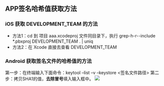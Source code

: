 ## APP签名哈希值获取方法

### iOS 获取 DEVELOPMENT_TEAM 的方法
- 方法1：cd 到 项目 aaa.xcodeproj 文件同目录下，执行 grep-h-r--include *.pbxproj DEVELOPMENT_TEAM . | uniq 
- 方法2：在 Xcode 直接去查看 DEVELOPMENT_TEAM

### Android 获取签名文件的哈希值的方法
第一步：在终端输入下面命令：keytool –list –v –keystore <签名文件路径>
第二步：拷贝SHA1的值，**去除冒号**填入输入框中。
![](https://main.qcloudimg.com/raw/d39d975493a67f55554417f5145965da/202004291035.png)
